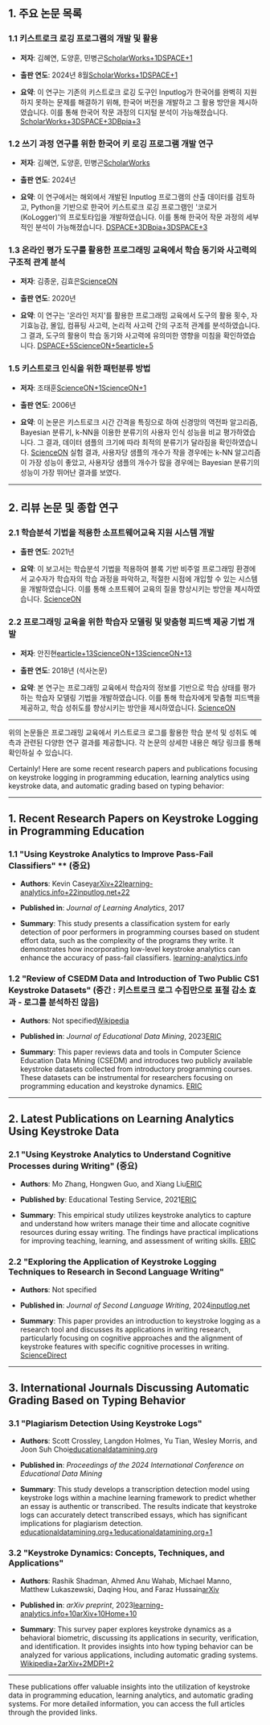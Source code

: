 ## **1. 주요 논문 목록**

### **1.1 키스트로크 로깅 프로그램의 개발 및 활용**

- **저자**: 김혜연, 도양훈, 민병곤​[ScholarWorks+1DSPACE+1](https://scholarworks.dongguk.edu/handle/sw.dongguk/26477?utm_source=chatgpt.com)
    
- **출판 연도**: 2024년 8월​[ScholarWorks+1DSPACE+1](https://scholarworks.dongguk.edu/handle/sw.dongguk/26477?utm_source=chatgpt.com)
    
- **요약**: 이 연구는 기존의 키스트로크 로깅 도구인 Inputlog가 한국어를 완벽히 지원하지 못하는 문제를 해결하기 위해, 한국어 버전을 개발하고 그 활용 방안을 제시하였습니다. 이를 통해 한국어 작문 과정의 디지털 분석이 가능해졌습니다. ​[ScholarWorks+3DSPACE+3DBpia+3](https://dspace.kci.go.kr/handle/kci/2174394?utm_source=chatgpt.com)
    

### **1.2 쓰기 과정 연구를 위한 한국어 키 로깅 프로그램 개발 연구**

- **저자**: 김혜연, 도양훈, 민병곤​[ScholarWorks](https://scholarworks.dongguk.edu/handle/sw.dongguk/26477?utm_source=chatgpt.com)
    
- **출판 연도**: 2024년​
    
- **요약**: 이 연구에서는 해외에서 개발된 Inputlog 프로그램의 산출 데이터를 검토하고, Python을 기반으로 한국어 키스트로크 로깅 프로그램인 '코로거(KoLogger)'의 프로토타입을 개발하였습니다. 이를 통해 한국어 작문 과정의 세부적인 분석이 가능해졌습니다. ​[DSPACE+3DBpia+3DSPACE+3](https://www.dbpia.co.kr/journal/articleDetail?nodeId=NODE09383634&utm_source=chatgpt.com)
    

### **1.3 온라인 평가 도구를 활용한 프로그래밍 교육에서 학습 동기와 사고력의 구조적 관계 분석**

- **저자**: 김종운, 김효은​[ScienceON](https://scienceon.kisti.re.kr/srch/selectPORSrchArticle.do?cn=JAKO202026061058116&utm_source=chatgpt.com)
    
- **출판 연도**: 2020년​
    
- **요약**: 이 연구는 '온라인 저지'를 활용한 프로그래밍 교육에서 도구의 활용 횟수, 자기효능감, 몰입, 컴퓨팅 사고력, 논리적 사고력 간의 구조적 관계를 분석하였습니다. 그 결과, 도구의 활용이 학습 동기와 사고력에 유의미한 영향을 미침을 확인하였습니다. ​[DSPACE+5ScienceON+5earticle+5](https://scienceon.kisti.re.kr/srch/selectPORSrchArticle.do?cn=JAKO202026061058116&utm_source=chatgpt.com)
    

### **1.5 키스트로크 인식을 위한 패턴분류 방법**

- **저자**: 조태훈​[ScienceON+1ScienceON+1](https://scienceon.kisti.re.kr/srch/selectPORSrchArticle.do?cn=JAKO200626813039747&utm_source=chatgpt.com)
    
- **출판 연도**: 2006년​
    
- **요약**: 이 논문은 키스트로크 시간 간격을 특징으로 하여 신경망의 역전파 알고리즘, Bayesian 분류기, k-NN을 이용한 분류기의 사용자 인식 성능을 비교 평가하였습니다. 그 결과, 데이터 샘플의 크기에 따라 최적의 분류기가 달라짐을 확인하였습니다. ​[ScienceON](https://scienceon.kisti.re.kr/srch/selectPORSrchArticle.do?cn=JAKO200626813039747&utm_source=chatgpt.com)
    실험 결과, 사용자당 샘플의 개수가 작을 경우에는 k-NN 알고리즘이 가장 성능이 좋았고, 사용자당 샘플의 개수가 많을 경우에는 Bayesian 분류기의 성능이 가장 뛰어난 결과를 보였다.

---

## **2. 리뷰 논문 및 종합 연구**

### **2.1 학습분석 기법을 적용한 소프트웨어교육 지원 시스템 개발**

- **출판 연도**: 2021년​
    
- **요약**: 이 보고서는 학습분석 기법을 적용하여 블록 기반 비주얼 프로그래밍 환경에서 교수자가 학습자의 학습 과정을 파악하고, 적절한 시점에 개입할 수 있는 시스템을 개발하였습니다. 이를 통해 소프트웨어 교육의 질을 향상시키는 방안을 제시하였습니다. ​[ScienceON](https://scienceon.kisti.re.kr/srch/selectPORSrchReport.do?cn=TRKO202100001914&utm_source=chatgpt.com)
    

### **2.2 프로그래밍 교육을 위한 학습자 모델링 및 맞춤형 피드백 제공 기법 개발**

- **저자**: 안진현​[earticle+13ScienceON+13ScienceON+13](https://scienceon.kisti.re.kr/srch/selectPORSrchArticle.do?cn=DIKO0014704255&utm_source=chatgpt.com)
    
- **출판 연도**: 2018년​ (석사논문)
    
- **요약**: 본 연구는 프로그래밍 교육에서 학습자의 정보를 기반으로 학습 상태를 평가하는 학습자 모델링 기법을 개발하였습니다. 이를 통해 학습자에게 맞춤형 피드백을 제공하고, 학습 성취도를 향상시키는 방안을 제시하였습니다. ​[ScienceON](https://scienceon.kisti.re.kr/srch/selectPORSrchArticle.do?cn=DIKO0014704255&utm_source=chatgpt.com)
    

---

위의 논문들은 프로그래밍 교육에서 키스트로크 로그를 활용한 학습 분석 및 성취도 예측과 관련된 다양한 연구 결과를 제공합니다. 각 논문의 상세한 내용은 해당 링크를 통해 확인하실 수 있습니다.​


Certainly! Here are some recent research papers and publications focusing on keystroke logging in programming education, learning analytics using keystroke data, and automatic grading based on typing behavior:

---

## **1. Recent Research Papers on Keystroke Logging in Programming Education**

### **1.1 "Using Keystroke Analytics to Improve Pass-Fail Classifiers"** ** (중요)

- **Authors**: Kevin Casey​[arXiv+22learning-analytics.info+22inputlog.net+22](https://learning-analytics.info/index.php/JLA/article/view/5045?utm_source=chatgpt.com)
    
- **Published in**: _Journal of Learning Analytics_, 2017​
    
- **Summary**: This study presents a classification system for early detection of poor performers in programming courses based on student effort data, such as the complexity of the programs they write. It demonstrates how incorporating low-level keystroke analytics can enhance the accuracy of pass-fail classifiers. ​[learning-analytics.info](https://learning-analytics.info/index.php/JLA/article/view/5045?utm_source=chatgpt.com)
    

### **1.2 "Review of CSEDM Data and Introduction of Two Public CS1 Keystroke Datasets"** (중간 : 키스트로크 로그 수집만으로 표절 감소 효과 - 로그를 분석하진 않음)

- **Authors**: Not specified​[Wikipedia](https://en.wikipedia.org/wiki/Keystroke_logging?utm_source=chatgpt.com)
    
- **Published in**: _Journal of Educational Data Mining_, 2023​[ERIC](https://files.eric.ed.gov/fulltext/EJ1383373.pdf?utm_source=chatgpt.com)
    
- **Summary**: This paper reviews data and tools in Computer Science Education Data Mining (CSEDM) and introduces two publicly available keystroke datasets collected from introductory programming courses. These datasets can be instrumental for researchers focusing on programming education and keystroke dynamics. ​[ERIC](https://files.eric.ed.gov/fulltext/EJ1383373.pdf?utm_source=chatgpt.com)
    

---

## **2. Latest Publications on Learning Analytics Using Keystroke Data**

### **2.1 "Using Keystroke Analytics to Understand Cognitive Processes during Writing"** (중요)

- **Authors**: Mo Zhang, Hongwen Guo, and Xiang Liu​[ERIC](https://files.eric.ed.gov/fulltext/ED615675.pdf?utm_source=chatgpt.com)
    
- **Published by**: Educational Testing Service, 2021​[ERIC](https://files.eric.ed.gov/fulltext/ED615675.pdf?utm_source=chatgpt.com)
    
- **Summary**: This empirical study utilizes keystroke analytics to capture and understand how writers manage their time and allocate cognitive resources during essay writing. The findings have practical implications for improving teaching, learning, and assessment of writing skills. ​[ERIC](https://files.eric.ed.gov/fulltext/ED615675.pdf?utm_source=chatgpt.com)
    

### **2.2 "Exploring the Application of Keystroke Logging Techniques to Research in Second Language Writing"**

- **Authors**: Not specified​
    
- **Published in**: _Journal of Second Language Writing_, 2024​[inputlog.net](https://www.inputlog.net/wp-content/uploads/2020_CJSLW-Designing_KSL-studies.pdf?utm_source=chatgpt.com)
    
- **Summary**: This paper provides an introduction to keystroke logging as a research tool and discusses its applications in writing research, particularly focusing on cognitive approaches and the alignment of keystroke features with specific cognitive processes in writing. ​[ScienceDirect](https://www.sciencedirect.com/science/article/abs/pii/S2772766124000855?utm_source=chatgpt.com)
    

---

## **3. International Journals Discussing Automatic Grading Based on Typing Behavior**

### **3.1 "Plagiarism Detection Using Keystroke Logs"**

- **Authors**: Scott Crossley, Langdon Holmes, Yu Tian, Wesley Morris, and Joon Suh Choi​[educationaldatamining.org](https://educationaldatamining.org/edm2024/proceedings/2024.EDM-short-papers.47/?utm_source=chatgpt.com)
    
- **Published in**: _Proceedings of the 2024 International Conference on Educational Data Mining_​
    
- **Summary**: This study develops a transcription detection model using keystroke logs within a machine learning framework to predict whether an essay is authentic or transcribed. The results indicate that keystroke logs can accurately detect transcribed essays, which has significant implications for plagiarism detection. ​[educationaldatamining.org+1educationaldatamining.org+1](https://educationaldatamining.org/edm2024/proceedings/2024.EDM-short-papers.47/?utm_source=chatgpt.com)
    

### **3.2 "Keystroke Dynamics: Concepts, Techniques, and Applications"**

- **Authors**: Rashik Shadman, Ahmed Anu Wahab, Michael Manno, Matthew Lukaszewski, Daqing Hou, and Faraz Hussain​[arXiv](https://arxiv.org/abs/2303.04605?utm_source=chatgpt.com)
    
- **Published in**: _arXiv preprint_, 2023​[learning-analytics.info+10arXiv+10Home+10](https://arxiv.org/abs/2107.00507?utm_source=chatgpt.com)
    
- **Summary**: This survey paper explores keystroke dynamics as a behavioral biometric, discussing its applications in security, verification, and identification. It provides insights into how typing behavior can be analyzed for various applications, including automatic grading systems. ​[Wikipedia+2arXiv+2MDPI+2](https://arxiv.org/abs/2303.04605?utm_source=chatgpt.com)
    

---

These publications offer valuable insights into the utilization of keystroke data in programming education, learning analytics, and automatic grading systems. For more detailed information, you can access the full articles through the provided links.​
